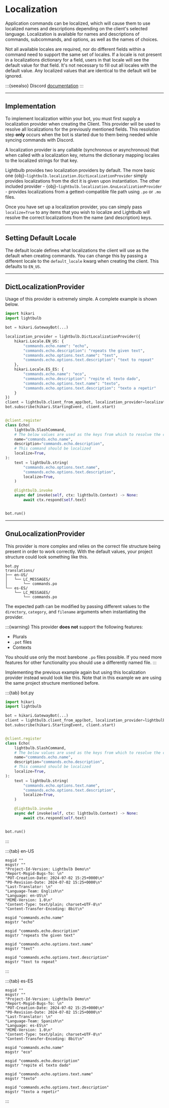 # Localization

Application commands can be localized, which will cause them to use localized names and descriptions depending on 
the client's selected language. Localization is available for names and descriptions of commands, subcommands, 
and options, as well as the names of choices.

Not all available locales are required, nor do different fields within a command need to support the same set of 
locales. If a locale is not present in a localizations dictionary for a field, users in that locale will see 
the default value for that field. It's not necessary to fill out all locales with the default value. Any 
localized values that are identical to the default will be ignored.

:::{seealso}
Discord [documentation](https://discord.com/developers/docs/interactions/application-commands#localization)
:::

---

## Implementation

To implement localization within your bot, you must first supply a localization provider when creating the Client.
This provider will be used to resolve all localizations for the previously mentioned fields. This resolution
step **only** occurs when the bot is started due to them being needed while syncing commands with Discord.

A localization provider is any callable (synchronous or asynchronous) that when called with a localization key, returns
the dictionary mapping locales to the localized strings for that key.

Lightbulb provides two localization providers by default. The more basic one 
{obj}`~lightbulb.localization.DictLocalizationProvider` simply provides localizations from the dict it is given
upon instantiation. The other included provider - {obj}`~lightbulb.localization.GnuLocalizationProvider` - provides
localizations from a gettext-compatible file path using `.po` or `.mo` files.

Once you have set up a localization provider, you can simply pass `localize=True` to any items that you wish to localize
and Lightbulb will resolve the correct localizations from the name (and description) keys.

---

## Setting Default Locale

The default locale defines what localizations the client will use as the default when creating commands. You can
change this by passing a different locale to the `default_locale` kwarg when creating the client. This defaults
to `EN_US`.

---

## DictLocalizationProvider

Usage of this provider is extremely simple. A complete example is shown below.

```python
import hikari
import lightbulb

bot = hikari.GatewayBot(...)

localization_provider = lightbulb.DictLocalizationProvider({
    hikari.Locale.EN_US: {
        "commands.echo.name": "echo",
        "commands.echo.description": "repeats the given text",
        "commands.echo.options.text.name": "text",
        "commands.echo.options.text.description": "text to repeat"
    },
    hikari.Locale.ES_ES: {
        "commands.echo.name": "eco",
        "commands.echo.description": "repite el texto dado",
        "commands.echo.options.text.name": "texto",
        "commands.echo.options.text.description": "texto a repetir"
    }
})
client = lightbulb.client_from_app(bot, localization_provider=localization_provider)
bot.subscribe(hikari.StartingEvent, client.start)


@client.register
class Echo(
    lightbulb.SlashCommand,
    # The below values are used as the keys from which to resolve the correct localizations from
    name="commands.echo.name",
    description="commands.echo.description",
    # This command should be localized
    localize=True,
):
    text = lightbulb.string(
        "commands.echo.options.text.name",
        "commands.echo.options.text.description",
        localize=True,
    )

    @lightbulb.invoke
    async def invoke(self, ctx: lightbulb.Context) -> None:
        await ctx.respond(self.text)


bot.run()
```

---

## GnuLocalizationProvider

This provider is more complex and relies on the correct file structure being present in order to work correctly. With
the default values, your project structure could look something like this.

```
bot.py
translations/
├── en-US/
│   └── LC_MESSAGES/
│       └── commands.po
└── es-ES/
    └── LC_MESSAGES/
        └── commands.po
```

The expected path can be modified by passing different values to the `directory`, `category`, and `filename` arguments
when instantiating the provider.

:::{warning}
This provider **does not** support the following features:
- Plurals
- `.pot` files
- Contexts

You should use only the most barebone `.po` files possible. If you need more features for other functionality you
should use a differently named file.
:::

Implementing the previous example again but using this localization provider instead would look like this. Note that
in this example we are using the same project structure mentioned before.

:::{tab} bot.py
```python
import hikari
import lightbulb

bot = hikari.GatewayBot(...)
client = lightbulb.client_from_app(bot, localization_provider=lightbulb.GnuLocalizationProvider("commands.po"))
bot.subscribe(hikari.StartingEvent, client.start)


@client.register
class Echo(
    lightbulb.SlashCommand,
    # The below values are used as the keys from which to resolve the correct localizations from
    name="commands.echo.name",
    description="commands.echo.description",
    # This command should be localized
    localize=True,
):
    text = lightbulb.string(
        "commands.echo.options.text.name",
        "commands.echo.options.text.description",
        localize=True,
    )

    @lightbulb.invoke
    async def invoke(self, ctx: lightbulb.Context) -> None:
        await ctx.respond(self.text)


bot.run()
```
:::

:::{tab} en-US
```po
msgid ""
msgstr ""
"Project-Id-Version: Lightbulb Demo\n"
"Report-Msgid-Bugs-To: \n"
"POT-Creation-Date: 2024-07-02 15:25+0000\n"
"PO-Revision-Date: 2024-07-02 15:25+0000\n"
"Last-Translator: \n"
"Language-Team: English\n"
"Language: en-US\n"
"MIME-Version: 1.0\n"
"Content-Type: text/plain; charset=UTF-8\n"
"Content-Transfer-Encoding: 8bit\n"

msgid "commands.echo.name"
msgstr "echo"

msgid "commands.echo.description"
msgstr "repeats the given text"

msgid "commands.echo.options.text.name"
msgstr "text"

msgid "commands.echo.options.text.description"
msgstr "text to repeat"
```
:::

:::{tab} es-ES
```po
msgid ""
msgstr ""
"Project-Id-Version: Lightbulb Demo\n"
"Report-Msgid-Bugs-To: \n"
"POT-Creation-Date: 2024-07-02 15:25+0000\n"
"PO-Revision-Date: 2024-07-02 15:25+0000\n"
"Last-Translator: \n"
"Language-Team: Spanish\n"
"Language: es-ES\n"
"MIME-Version: 1.0\n"
"Content-Type: text/plain; charset=UTF-8\n"
"Content-Transfer-Encoding: 8bit\n"

msgid "commands.echo.name"
msgstr "eco"

msgid "commands.echo.description"
msgstr "repite el texto dado"

msgid "commands.echo.options.text.name"
msgstr "texto"

msgid "commands.echo.options.text.description"
msgstr "texto a repetir"
```
:::
